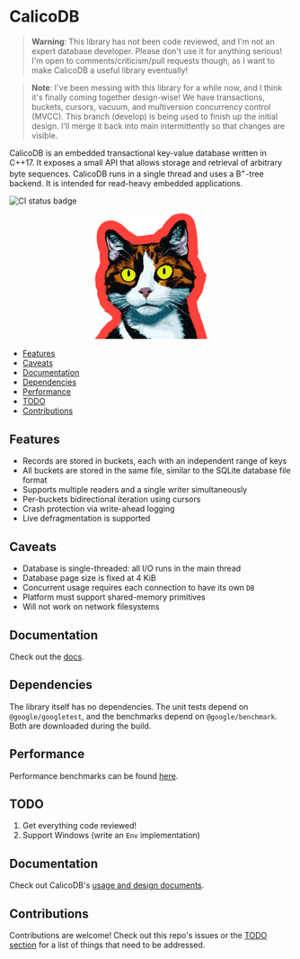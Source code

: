 # CalicoDB

> **Warning**: This library has not been code reviewed, and I'm not an expert database developer. 
> Please don't use it for anything serious!
> I'm open to comments/criticism/pull requests though, as I want to make CalicoDB a useful library eventually!

> **Note**: I've been messing with this library for a while now, and I think it's finally coming together design-wise!
> We have transactions, buckets, cursors, vacuum, and multiversion concurrency control (MVCC).
> This branch (develop) is being used to finish up the initial design.
> I'll merge it back into main intermittently so that changes are visible.

CalicoDB is an embedded transactional key-value database written in C++17.
It exposes a small API that allows storage and retrieval of arbitrary byte sequences.
CalicoDB runs in a single thread and uses a B<sup>+</sup>-tree backend.
It is intended for read-heavy embedded applications.

![CI status badge](https://github.com/andy-byers/CalicoDB/actions/workflows/actions.yml/badge.svg)

<div align="center">
    <img src="doc/mascot.png" style="width: 40%; max-width: 400px" />
</div>

+ [Features](#features)
+ [Caveats](#caveats)
+ [Documentation](#documentation)
+ [Dependencies](#dependencies)
+ [Performance](#performance)
+ [TODO](#todo)
+ [Contributions](#contributions)

## Features
+ Records are stored in buckets, each with an independent range of keys
+ All buckets are stored in the same file, similar to the SQLite database file format
+ Supports multiple readers and a single writer simultaneously
+ Per-buckets bidirectional iteration using cursors
+ Crash protection via write-ahead logging
+ Live defragmentation is supported

## Caveats
+ Database is single-threaded: all I/O runs in the main thread
+ Database page size is fixed at 4 KiB
+ Concurrent usage requires each connection to have its own `DB`
+ Platform must support shared-memory primitives
+ Will not work on network filesystems

## Documentation
Check out the [docs](doc/doc.md).

## Dependencies
The library itself has no dependencies.
The unit tests depend on `@google/googletest`, and the benchmarks depend on `@google/benchmark`.
Both are downloaded during the build.

## Performance
Performance benchmarks can be found [here](benchmarks).

## TODO
1. Get everything code reviewed!
2. Support Windows (write an `Env` implementation)

## Documentation
Check out CalicoDB's [usage and design documents](doc).

## Contributions
Contributions are welcome!
Check out this repo's issues or the [TODO section](#todo) for a list of things that need to be addressed.